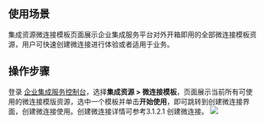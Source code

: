 

## 使用场景
集成资源微连接模板页面展示企业集成服务平台对外开箱即用的全部微连接模板资源，用户可快速创建微连接进行体验或者适用于业务。

## 操作步骤
登录 [企业集成服务控制台](https://console.cloud.tencent.com/eis)，选择**集成资源 > 微连接模板**，页面展示当前所有可使用的微连接模版资源，选中一个模板并单击**开始使用**，即可跳转到创建微连接界面，创建微连接使用。创建微连接详情可参考3.1.2.1 创建微连接。
![](https://document-1259649581.cos.ap-guangzhou.myqcloud.com/eis/61.png)  
